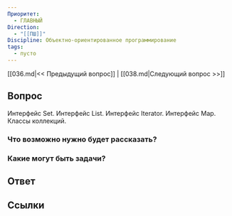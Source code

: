```yaml
---
Приоритет:
  - ГЛАВНЫЙ
Direction:
  - "[[ПШ]]" 
Discipline: Объектно-ориентированное программирование 
tags:
  - пусто
---
```

[[036.md|<< Предыдущий вопрос]] | [[038.md|Следующий вопрос >>]]
## Вопрос

Интерфейс Set. Интерфейс List. Интерфейс Iterator. Интерфейс Map. Классы коллекций.

### Что возможно нужно будет рассказать?

### Какие могут быть задачи?

## Ответ

## Ссылки
